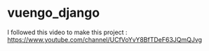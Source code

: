 # vuengo_django
I followed this video to make this project : https://www.youtube.com/channel/UCfVoYvY8BfTDeF63JQmQJvg
